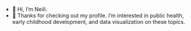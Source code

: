 - 👋 Hi, I’m Neili.
- 👀 Thanks for checking out my profile. I’m interested in public health, early childhood development, and data visualization on these topics.  

<!---
ncbermudez/ncbermudez is a ✨ special ✨ repository because its `README.md` (this file) appears on your GitHub profile.
You can click the Preview link to take a look at your changes.
--->
